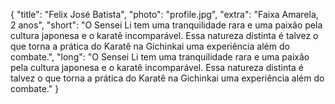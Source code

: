 {
    "title": "Felix José Batista",
    "photo": "profile.jpg",
    "extra": "Faixa Amarela, 2 anos",
    "short": "O Sensei Li tem uma tranquilidade rara e uma paixão pela cultura japonesa e o karatê incomparável. Essa natureza distinta é talvez o que torna a prática do Karatê na Gichinkai uma experiência além do combate.",
    "long": "O Sensei Li tem uma tranquilidade rara e uma paixão pela cultura japonesa e o karatê incomparável. Essa natureza distinta é talvez o que torna a prática do Karatê na Gichinkai uma experiência além do combate."
}
